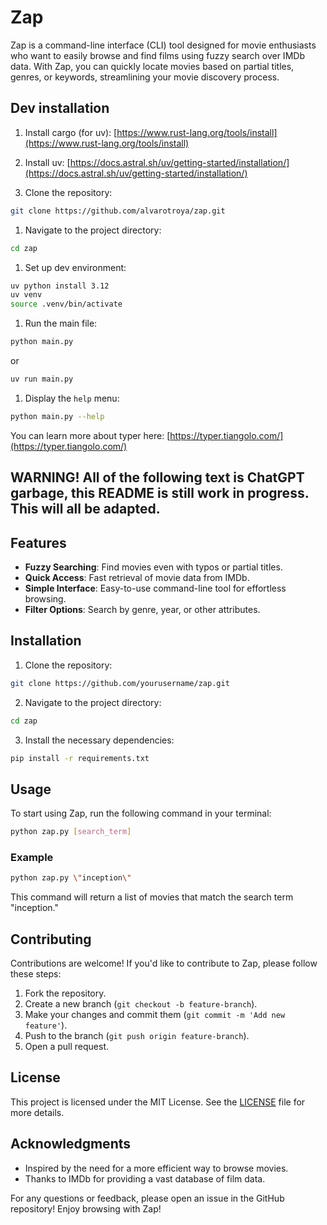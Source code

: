 # Zap


Zap is a command-line interface (CLI) tool designed for movie enthusiasts who want to easily browse and find films using fuzzy search over IMDb data.
With Zap, you can quickly locate movies based on partial titles, genres, or keywords, streamlining your movie discovery process.

## Dev installation

1. Install cargo (for uv):
[https://www.rust-lang.org/tools/install](https://www.rust-lang.org/tools/install)

1. Install uv: 
[https://docs.astral.sh/uv/getting-started/installation/](https://docs.astral.sh/uv/getting-started/installation/)

1. Clone the repository:
```bash
git clone https://github.com/alvarotroya/zap.git
```

1. Navigate to the project directory:
```bash
cd zap
```

1. Set up dev environment:
```bash
uv python install 3.12
uv venv
source .venv/bin/activate
```

1. Run the main file:
```bash
python main.py
```
or
```bash
uv run main.py
```

1. Display the `help` menu:
```bash
python main.py --help
```

You can learn more about typer here: [https://typer.tiangolo.com/](https://typer.tiangolo.com/)

## WARNING! All of the following text is ChatGPT garbage, this README is still work in progress. This will all be adapted.


## Features

- **Fuzzy Searching**: Find movies even with typos or partial titles.
- **Quick Access**: Fast retrieval of movie data from IMDb.
- **Simple Interface**: Easy-to-use command-line tool for effortless browsing.
- **Filter Options**: Search by genre, year, or other attributes.

## Installation

1. Clone the repository:
```bash
git clone https://github.com/yourusername/zap.git
```
2. Navigate to the project directory:
```bash
cd zap
```
3. Install the necessary dependencies:
```bash
pip install -r requirements.txt
```

## Usage

To start using Zap, run the following command in your terminal:

```bash
python zap.py [search_term]
```

### Example

```bash
python zap.py \"inception\"
```

This command will return a list of movies that match the search term \"inception.\"

## Contributing

Contributions are welcome! If you'd like to contribute to Zap, please follow these steps:

1. Fork the repository.
2. Create a new branch (`git checkout -b feature-branch`).
3. Make your changes and commit them (`git commit -m 'Add new feature'`).
4. Push to the branch (`git push origin feature-branch`).
5. Open a pull request.

## License

This project is licensed under the MIT License. See the [LICENSE](LICENSE) file for more details.

## Acknowledgments

- Inspired by the need for a more efficient way to browse movies.
- Thanks to IMDb for providing a vast database of film data.

For any questions or feedback, please open an issue in the GitHub repository! Enjoy browsing with Zap!

